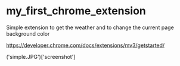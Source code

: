 # my_first_chrome_extension
Simple extension to get the weather and to change the current page background color


https://developer.chrome.com/docs/extensions/mv3/getstarted/


('simple.JPG')['screenshot']
